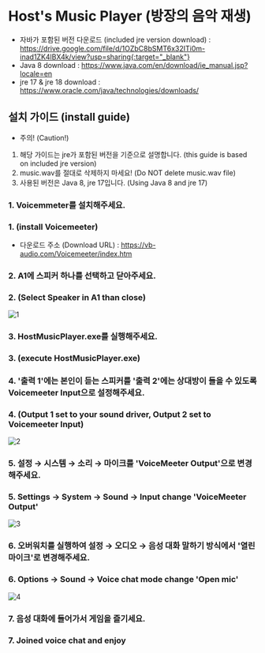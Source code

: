 # Host's Music Player (방장의 음악 재생)

- 자바가 포함된 버전 다운로드 (included jre version download) : https://drive.google.com/file/d/1OZbC8bSMT6x32ITi0m-inad1ZK4lBX4k/view?usp=sharing{:target="_blank"}
- Java 8 download : https://www.java.com/en/download/ie_manual.jsp?locale=en
- jre 17 & jre 18 download : https://www.oracle.com/java/technologies/downloads/

## 설치 가이드 (install guide)
- 주의! (Caution!)
1. 해당 가이드는 jre가 포함된 버전을 기준으로 설명합니다. (this guide is based on included jre version)
2. music.wav를 절대로 삭제하지 마세요! (Do NOT delete music.wav file)
3. 사용된 버전은 Java 8, jre 17입니다. (Using Java 8 and jre 17)

### 1. Voicemmeter를 설치해주세요.
### 1. (install Voicemeeter)
- 다운로드 주소 (Download URL) : https://vb-audio.com/Voicemeeter/index.htm

### 2. A1에 스피커 하나를 선택하고 닫아주세요.
### 2. (Select Speaker in A1 than close)
![1](https://user-images.githubusercontent.com/62262001/177206329-6d194c2e-577f-4522-a50a-4c7ea5a674f8.png)

### 3. HostMusicPlayer.exe를 실행해주세요.
### 3. (execute HostMusicPlayer.exe)

### 4. '출력 1'에는 본인이 듣는 스피커를 '출력 2'에는 상대방이 들을 수 있도록 Voicemeeter Input으로 설정해주세요.
### 4. (Output 1 set to your sound driver, Output 2 set to Voicemeeter Input)
![2](https://user-images.githubusercontent.com/62262001/177207810-71670024-16a6-4bed-add7-7b0dc72d850e.png)

### 5. 설정 → 시스템 → 소리 → 마이크를 'VoiceMeeter Output'으로 변경해주세요.
### 5. Settings → System → Sound → Input change 'VoiceMeeter Output'
![3](https://user-images.githubusercontent.com/62262001/177207880-b8a1db9d-402a-45a5-ab4d-f8be1df3dc1e.png)

### 6. 오버워치를 실행하여 설정 → 오디오 → 음성 대화 말하기 방식에서 '열린 마이크'로 변경해주세요.
### 6. Options → Sound → Voice chat mode change 'Open mic'
![4](https://user-images.githubusercontent.com/62262001/177208287-5f95f109-5f27-4810-a21a-122cbbe6f3ee.png)

### 7. 음성 대화에 들어가서 게임을 즐기세요.
### 7. Joined voice chat and enjoy
